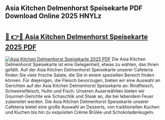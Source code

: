 ## Asia Kitchen Delmenhorst Speisekarte PDF Download Online 2025 HNYLz

# <h2><a href="http://gc9hrg.nevu.top/?p=Asia+Kitchen+Delmenhorst+Speisekarte">🔗 👉🔴 Asia Kitchen Delmenhorst Speisekarte 2025 PDF</a></h2>

[![Asia Kitchen Delmenhorst Speisekarte 2025 PDF](https://i.imgur.com/dBaPXMq.png)](http://gc9hrg.nevu.top/?p=Asia+Kitchen+Delmenhorst+Speisekarte)
Die Asia Kitchen Delmenhorst Speisekarte ist eine Gelegenheit, etwas zu wählen, das Ihnen gefällt. Auf der Asia Kitchen Delmenhorst Speisekarte unserer Cafeteria finden Sie viele frische Salate, die Sie in einem speziellen Bereich finden können. Für diejenigen, die Fleisch bevorzugen, bieten wir eine Auswahl an Gerichten auf der Asia Kitchen Delmenhorst Speisekarte an: Rindfleisch, Schweinefleisch, Huhn und Fisch. Unseren Auserwählten bieten wir Gourmet-Gerichte wie Schaschlik und Steak an, die bei lebendem Feuer zubereitet werden. Die Asia Kitchen Delmenhorst Speisekarte unserer Cafeteria bietet eine große Auswahl an Desserts, von traditionellen Kuchen und Kuchen bis hin zu exquisiten Crème Brûlée und Schokoladenkugeln.
